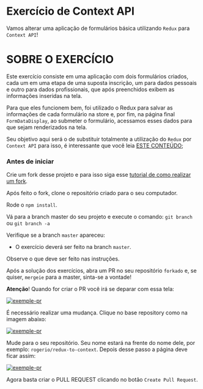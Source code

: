 # Exercício de Context API
Vamos alterar uma aplicação de formulários básica utilizando `Redux` para `Context API`!


# SOBRE O EXERCÍCIO

Este exercício consiste em uma aplicação com dois formulários criados, cada um em uma etapa de uma suposta inscrição, um para dados pessoais e outro para dados profissionais, que após preenchidos exibem as informações inseridas na tela.

Para que eles funcionem bem, foi utilizado o Redux para salvar as informações de cada formulário na store e, por fim, na página final `FormDataDisplay`, ao submeter o formulário, acessamos esses dados para que sejam renderizados na tela.

Seu objetivo aqui será o de substituir totalmente a utilização do `Redux` por `Context API` para isso, é interessante que você leia [ESTE CONTEÚDO](https://www.notion.so/beedeveloper/Context-API-do-React-b7981d474b024071a07430bc31495b36);

### Antes de iniciar


Crie um fork desse projeto e para isso siga esse  [tutorial de como realizar um fork](https://guides.github.com/activities/forking/).

Após feito o fork, clone o repositório criado para o seu computador.

Rode o  `npm install`.

Vá para a branch master do seu projeto e execute o comando:
`git branch`  ou  `git branch -a`

Verifique se a branch  `master`  apareceu:

-   O exercício deverá ser feito na branch  `master`.

Observe o que deve ser feito nas instruções.

Após a solução dos exercícios, abra um PR no seu repositório `forkado` e, se quiser, `mergeie` para a master, sinta-se a vontade!

**Atenção**! Quando for criar o PR você irá se deparar com essa tela:

[![exemple-pr](https://github.com/Fraitz/summerTest/raw/master/images/examplepr.png)](https://github.com/Fraitz/summerTest/blob/master/images/examplepr.png)

É necessário realizar uma mudança. Clique no base repository como na imagem abaixo:

[![exemple-pr](https://github.com/Fraitz/summerTest/raw/master/images/change-base.png)](https://github.com/Fraitz/summerTest/blob/master/images/change-base.png)

Mude para o seu repositório. Seu nome estará na frente do nome dele, por exemplo:  `rogerio/redux-to-context`. Depois desse passo a página deve ficar assim:

[![exemple-pr](https://github.com/Fraitz/summerTest/raw/master/images/after-change.png)](https://github.com/Fraitz/summerTest/blob/master/images/after-change.png)

Agora basta criar o PULL REQUEST clicando no botão  `Create Pull Request`.

